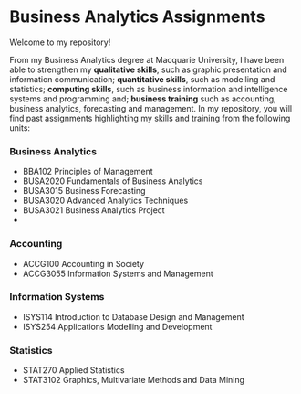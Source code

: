 # Business Analytics Assignments
Welcome to my repository!

From my Business Analytics degree at Macquarie University, I have been able to strengthen my **qualitative skills**, such as graphic presentation and information communication; **quantitative skills**, such as modelling and statistics; **computing skills**, such as business information and intelligence systems and programming and; **business training** such as accounting, business analytics, forecasting and management. In my repository, you will find past assignments highlighting my skills and training from the following units:

### Business Analytics
- BBA102 Principles of Management
- BUSA2020 Fundamentals of Business Analytics
- BUSA3015 Business Forecasting
- BUSA3020 Advanced Analytics Techniques
- BUSA3021 Business Analytics Project 
- 
### Accounting
- ACCG100 Accounting in Society 
- ACCG3055 Information Systems and Management

### Information Systems
- ISYS114 Introduction to Database Design and Management 
- ISYS254 Applications Modelling and Development 

### Statistics
- STAT270 Applied Statistics
- STAT3102 Graphics, Multivariate Methods and Data Mining

